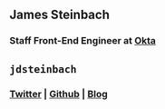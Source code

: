 <h2 class="">James Steinbach</h2>
<h3 class="mb-2">Staff Front-End Engineer at <a rel="noreferrer noopener nofollow" target="_blank" href="https://okta.com/">Okta</a></h3>
<h2 class=""><code>jdsteinbach</code></h2>
<h3><a rel="noreferrer noopener nofollow" target="_blank" href="https://twitter.com/jdsteinbach">Twitter</a> | <a rel="noreferrer noopener nofollow" target="_blank" href="https://github.com/jdsteinbach">Github</a> | <a href="https://jdsteinbach.com">Blog</a></h3>

